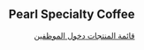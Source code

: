 <!DOCTYPE html> <html lang="ar" dir="rtl"> <head> <meta charset="UTF-8"> <meta name="viewport" content="width=device-width, initial-scale=1.0"> <title>Pearl Specialty Coffee</title> <link href="https://cdnjs.cloudflare.com/ajax/libs/tailwindcss/2.2.19/tailwind.min.css" rel="stylesheet"> </head> <body class="bg-gray-50"> <!-- القائمة العلوية --> <nav class="bg-green-600 text-white p-4"> <div class="container mx-auto text-center"> <h1 class="text-3xl font-bold">Pearl Specialty Coffee</h1> </div> </nav> <!-- الأزرار الرئيسية --> <main class="container mx-auto p-8"> <div class="flex justify-center gap-6"> <a href="customer.html" class="bg-green-600 text-white px-8 py-4 rounded-lg text-xl hover:bg-green-700"> قائمة المنتجات </a> <a href="admin.html" class="bg-blue-600 text-white px-8 py-4 rounded-lg text-xl hover:bg-blue-700"> دخول الموظفين </a> </div> </main> </body> </html>

